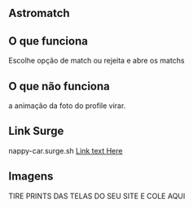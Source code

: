  ## Astromatch

## O que funciona
Escolhe opção de match ou rejeita e abre os matchs 
## O que não funciona
a animação da foto do profile virar.

## Link Surge
nappy-car.surge.sh
[Link text Here](https://nappy-car.surge.sh/)



## Imagens
TIRE PRINTS DAS TELAS DO SEU SITE E COLE AQUI